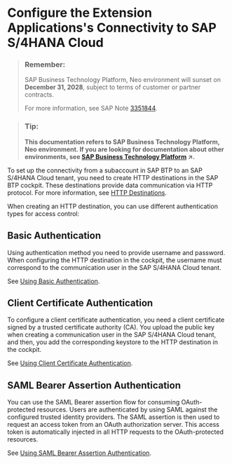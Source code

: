 <!-- loio672dfbdd740944eaad45d063bf90440c -->

# Configure the Extension Applications's Connectivity to SAP S/4HANA Cloud

> ### Remember:  
> SAP Business Technology Platform, Neo environment will sunset on **December 31, 2028**, subject to terms of customer or partner contracts.
> 
> For more information, see SAP Note [3351844](https://launchpad.support.sap.com/#/notes/3351844).

> ### Tip:  
> **This documentation refers to SAP Business Technology Platform, Neo environment. If you are looking for documentation about other environments, see [SAP Business Technology Platform](https://help.sap.com/viewer/65de2977205c403bbc107264b8eccf4b/Cloud/en-US/6a2c1ab5a31b4ed9a2ce17a5329e1dd8.html "SAP Business Technology Platform (SAP BTP) is an integrated offering comprised of four technology portfolios: database and data management, application development and integration, analytics, and intelligent technologies. The platform offers users the ability to turn data into business value, compose end-to-end business processes, and build and extend SAP applications quickly.") :arrow_upper_right:.**

To set up the connectivity from a subaccount in SAP BTP to an SAP S/4HANA Cloud tenant, you need to create HTTP destinations in the SAP BTP cockpit. These destinations provide data communication via HTTP protocol. For more information, see [HTTP Destinations](https://help.sap.com/viewer/cca91383641e40ffbe03bdc78f00f681/Cloud/en-US/b068356dd7c34cf7ad6b6023deeb317d.html).

When creating an HTTP destination, you can use different authentication types for access control:



<a name="loio672dfbdd740944eaad45d063bf90440c__section_cqs_5tn_4cb"/>

## Basic Authentication

Using authentication method you need to provide username and password. When configuring the HTTP destination in the cockpit, the username must correspond to the communication user in the SAP S/4HANA Cloud tenant.

See [Using Basic Authentication](using-basic-authentication-f4c0ad4.md#loiof4c0ad4a1c7d44e992826bb5c939c487).



<a name="loio672dfbdd740944eaad45d063bf90440c__section_ny4_5tn_4cb"/>

## Client Certificate Authentication

To configure a client certificate authentication, you need a client certificate signed by a trusted certificate authority \(CA\). You upload the public key when creating a communication user in the SAP S/4HANA Cloud tenant, and then, you add the corresponding keystore to the HTTP destination in the cockpit.

See [Using Client Certificate Authentication](using-client-certificate-authentication-d360a3d.md#loiod360a3d2af2d426d8243e44bd8ef6a30).



<a name="loio672dfbdd740944eaad45d063bf90440c__section_nsq_stn_4cb"/>

## SAML Bearer Assertion Authentication

You can use the SAML Bearer assertion flow for consuming OAuth-protected resources. Users are authenticated by using SAML against the configured trusted identity providers. The SAML assertion is then used to request an access token from an OAuth authorization server. This access token is automatically injected in all HTTP requests to the OAuth-protected resources.

See [Using SAML Bearer Assertion Authentication](using-saml-bearer-assertion-authentication-a4f1d55.md#loioa4f1d55c57b446fc8d66a9f59009225f).

